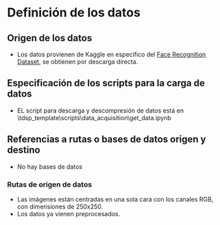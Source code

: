 # Definición de los datos

## Origen de los datos

- Los datos provienen de Kaggle en específico del [Face Recognition Dataset](https://www.kaggle.com/datasets/stoicstatic/face-recognition-dataset/), se obtienen por descarga directa.

## Especificación de los scripts para la carga de datos

- EL script para descarga y descompresión de datos está en \tdsp_template\scripts\data_acquisition\get_data.ipynb

## Referencias a rutas o bases de datos origen y destino

- No hay bases de datos

### Rutas de origen de datos

- Las imágenes están centradas en una sola cara con los canales RGB, con dimensiones de 250x250.
- Los datos ya vienen preprocesados.

